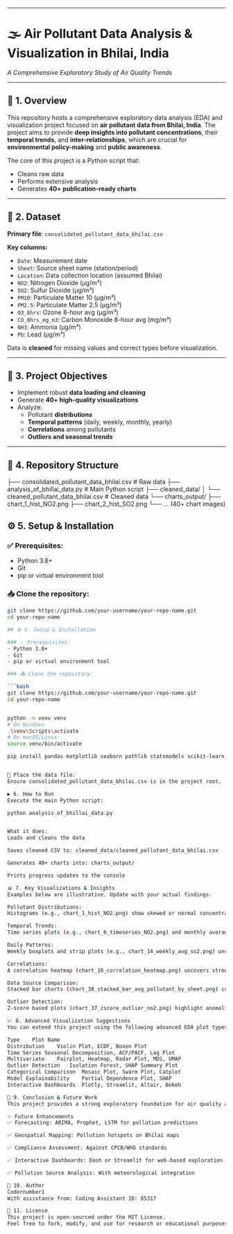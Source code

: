 
---
# 🌫️ Air Pollutant Data Analysis & Visualization in Bhilai, India  
*A Comprehensive Exploratory Study of Air Quality Trends*

---

## 📌 1. Overview

This repository hosts a comprehensive exploratory data analysis (EDA) and visualization project focused on **air pollutant data from Bhilai, India**. The project aims to provide **deep insights into pollutant concentrations**, their **temporal trends**, and **inter-relationships**, which are crucial for **environmental policy-making** and **public awareness**.

The core of this project is a Python script that:
- Cleans raw data
- Performs extensive analysis
- Generates **40+ publication-ready charts**

---

## 📁 2. Dataset

**Primary file**: `consolidated_pollutant_data_bhilai.csv`

**Key columns:**
- `Date`: Measurement date
- `Sheet`: Source sheet name (station/period)
- `Location`: Data collection location (assumed Bhilai)
- `NO2`: Nitrogen Dioxide (μg/m³)
- `SO2`: Sulfur Dioxide (μg/m³)
- `PM10`: Particulate Matter 10 (μg/m³)
- `PM2.5`: Particulate Matter 2.5 (μg/m³)
- `O3_8hrs`: Ozone 8-hour avg (μg/m³)
- `CO_8hrs_mg_m3`: Carbon Monoxide 8-hour avg (mg/m³)
- `NH3`: Ammonia (μg/m³)
- `Pb`: Lead (μg/m³)

Data is **cleaned** for missing values and correct types before visualization.

---

## 🎯 3. Project Objectives

- Implement robust **data loading and cleaning**
- Generate **40+ high-quality visualizations**
- Analyze:
  - Pollutant **distributions**
  - **Temporal patterns** (daily, weekly, monthly, yearly)
  - **Correlations** among pollutants
  - **Outliers and seasonal trends**

---

## 📂 4. Repository Structure

├── consolidated_pollutant_data_bhilai.csv # Raw data
├── analysis_of_bhillai_data.py # Main Python script
├── cleaned_data/
│ └── cleaned_pollutant_data_bhilai.csv # Cleaned data
└── charts_output/
├── chart_1_hist_NO2.png
├── chart_2_hist_SO2.png
└── ... (40+ chart images)



## ⚙️ 5. Setup & Installation

### ✅ Prerequisites:
- Python 3.8+
- Git
- pip or virtual environment tool

### 📥 Clone the repository:

```bash
git clone https://github.com/your-username/your-repo-name.git
cd your-repo-name

## ⚙️ 5. Setup & Installation

### ✅ Prerequisites:
- Python 3.8+
- Git
- pip or virtual environment tool

### 📥 Clone the repository:

```bash
git clone https://github.com/your-username/your-repo-name.git
cd your-repo-name


python -m venv venv
# On Windows
.\venv\Scripts\activate
# On macOS/Linux
source venv/bin/activate

pip install pandas matplotlib seaborn pathlib statsmodels scikit-learn


📂 Place the data file:
Ensure consolidated_pollutant_data_bhilai.csv is in the project root.

▶️ 6. How to Run
Execute the main Python script:

python analysis_of_bhillai_data.py


What it does:
Loads and cleans the data

Saves cleaned CSV to: cleaned_data/cleaned_pollutant_data_bhilai.csv

Generates 40+ charts into: charts_output/

Prints progress updates to the console

📊 7. Key Visualizations & Insights
Examples below are illustrative. Update with your actual findings.

Pollutant Distributions:
Histograms (e.g., chart_1_hist_NO2.png) show skewed or normal concentration patterns.

Temporal Trends:
Time series plots (e.g., chart_6_timeseries_NO2.png) and monthly averages (chart_11_monthly_avg_pm10.png) reveal trends and seasonal behavior.

Daily Patterns:
Weekly boxplots and strip plots (e.g., chart_14_weekly_avg_so2.png) uncover weekday-weekend variations.

Correlations:
A correlation heatmap (chart_16_correlation_heatmap.png) uncovers strong relationships, e.g., PM10 ↔ PM2.5.

Data Source Comparison:
Stacked bar charts (chart_38_stacked_bar_avg_pollutant_by_sheet.png) compare pollution across locations.

Outlier Detection:
Z-score based plots (chart_37_zscore_outlier_no2.png) highlight anomalies or exceptional pollution days.

📈 8. Advanced Visualization Suggestions
You can extend this project using the following advanced EDA plot types:

Type	Plot Name
Distribution	Violin Plot, ECDF, Boxen Plot
Time Series	Seasonal Decomposition, ACF/PACF, Lag Plot
Multivariate	Pairplot, Heatmap, Radar Plot, MDS, UMAP
Outlier Detection	Isolation Forest, SHAP Summary Plot
Categorical Comparison	Mosaic Plot, Swarm Plot, Catplot
Model Explainability	Partial Dependence Plot, SHAP
Interactive Dashboards	Plotly, Streamlit, Altair, Bokeh

📌 9. Conclusion & Future Work
This project provides a strong exploratory foundation for air quality analysis in Bhilai.

✨ Future Enhancements
✅ Forecasting: ARIMA, Prophet, LSTM for pollution predictions

✅ Geospatial Mapping: Pollution hotspots on Bhilai maps

✅ Compliance Assessment: Against CPCB/WHO standards

✅ Interactive Dashboards: Dash or Streamlit for web-based exploration

✅ Pollution Source Analysis: With meteorological integration

👤 10. Author
Codernumber1
With assistance from: Coding Assistant ID: 85317

📄 11. License
This project is open-sourced under the MIT License.
Feel free to fork, modify, and use for research or educational purposes.

